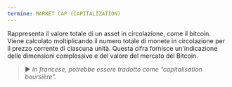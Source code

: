 ```yaml
---
termine: MARKET CAP (CAPITALIZATION)
---
```


Rappresenta il valore totale di un asset in circolazione, come il bitcoin. Viene calcolato moltiplicando il numero totale di monete in circolazione per il prezzo corrente di ciascuna unità. Questa cifra fornisce un'indicazione delle dimensioni complessive e del valore del mercato del Bitcoin.

> ► *In francese, potrebbe essere tradotto come "capitalisation boursière".*